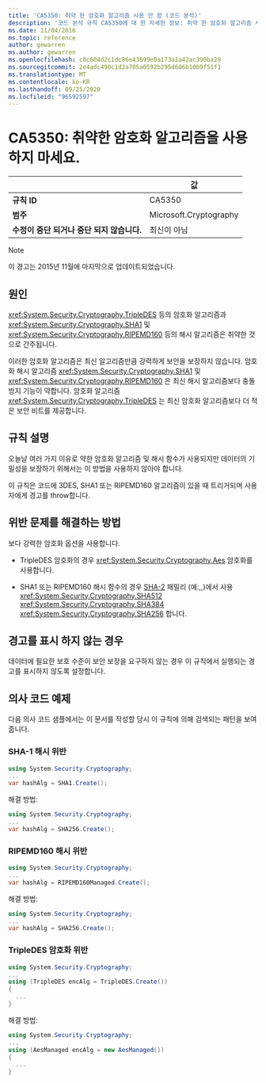 ```yaml
---
title: 'CA5350: 취약 한 암호화 알고리즘 사용 안 함 (코드 분석)'
description: '코드 분석 규칙 CA5350에 대 한 자세한 정보: 취약 한 암호화 알고리즘 사용 안 함'
ms.date: 11/04/2016
ms.topic: reference
author: gewarren
ms.author: gewarren
ms.openlocfilehash: c0c604d2c1dc86e43699e0a173a1a42ac390ba29
ms.sourcegitcommit: 2e4adc490c1d2a705a0592b295d606b10b9f51f1
ms.translationtype: MT
ms.contentlocale: ko-KR
ms.lasthandoff: 09/25/2020
ms.locfileid: "96592597"
---
```

# <a name="ca5350-do-not-use-weak-cryptographic-algorithms"></a>CA5350: 취약한 암호화 알고리즘을 사용하지 마세요.

| | 값 |
|-|-|
| **규칙 ID** |CA5350|
| **범주** |Microsoft.Cryptography|
| **수정이 중단 되거나 중단 되지 않습니다.** |최신이 아님|

> [!NOTE]
> 이 경고는 2015년 11월에 마지막으로 업데이트되었습니다.

## <a name="cause"></a>원인

<xref:System.Security.Cryptography.TripleDES> 등의 암호화 알고리즘과 <xref:System.Security.Cryptography.SHA1> 및 <xref:System.Security.Cryptography.RIPEMD160> 등의 해시 알고리즘은 취약한 것으로 간주됩니다.

이러한 암호화 알고리즘은 최신 알고리즘만큼 강력하게 보안을 보장하지 않습니다. 암호화 해시 알고리즘 <xref:System.Security.Cryptography.SHA1> 및 <xref:System.Security.Cryptography.RIPEMD160> 은 최신 해시 알고리즘보다 충돌 방지 기능이 약합니다. 암호화 알고리즘 <xref:System.Security.Cryptography.TripleDES> 는 최신 암호화 알고리즘보다 더 적은 보안 비트를 제공합니다.

## <a name="rule-description"></a>규칙 설명

오늘날 여러 가지 이유로 약한 암호화 알고리즘 및 해시 함수가 사용되지만 데이터의 기밀성을 보장하기 위해서는 이 방법을 사용하지 않아야 합니다.

이 규칙은 코드에 3DES, SHA1 또는 RIPEMD160 알고리즘이 있을 때 트리거되며 사용자에게 경고를 throw합니다.

## <a name="how-to-fix-violations"></a>위반 문제를 해결하는 방법

보다 강력한 암호화 옵션을 사용합니다.

- TripleDES 암호화의 경우 <xref:System.Security.Cryptography.Aes> 암호화를 사용합니다.

- SHA1 또는 RIPEMD160 해시 함수의 경우 [SHA-2](/windows/desktop/SecCrypto/hash-and-signature-algorithms) 패밀리 (예:,,)에서 사용 <xref:System.Security.Cryptography.SHA512> <xref:System.Security.Cryptography.SHA384> <xref:System.Security.Cryptography.SHA256> 합니다.

## <a name="when-to-suppress-warnings"></a>경고를 표시 하지 않는 경우

데이터에 필요한 보호 수준이 보안 보장을 요구하지 않는 경우 이 규칙에서 실행되는 경고를 표시하지 않도록 설정합니다.

## <a name="pseudo-code-examples"></a>의사 코드 예제

다음 의사 코드 샘플에서는 이 문서를 작성할 당시 이 규칙에 의해 검색되는 패턴을 보여 줍니다.

### <a name="sha-1-hashing-violation"></a>SHA-1 해시 위반

```csharp
using System.Security.Cryptography;
...
var hashAlg = SHA1.Create();
```

해결 방법:

```csharp
using System.Security.Cryptography;
...
var hashAlg = SHA256.Create();
```

### <a name="ripemd160-hashing-violation"></a>RIPEMD160 해시 위반

```csharp
using System.Security.Cryptography;
...
var hashAlg = RIPEMD160Managed.Create();
```

해결 방법:

```csharp
using System.Security.Cryptography;
...
var hashAlg = SHA256.Create();
```

### <a name="tripledes-encryption-violation"></a>TripleDES 암호화 위반

```csharp
using System.Security.Cryptography;
...
using (TripleDES encAlg = TripleDES.Create())
{
  ...
}
```

해결 방법:

```csharp
using System.Security.Cryptography;
...
using (AesManaged encAlg = new AesManaged())
{
  ...
}
```
